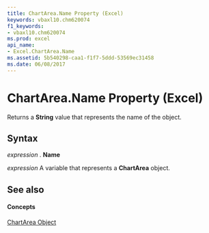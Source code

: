 ```yaml
---
title: ChartArea.Name Property (Excel)
keywords: vbaxl10.chm620074
f1_keywords:
- vbaxl10.chm620074
ms.prod: excel
api_name:
- Excel.ChartArea.Name
ms.assetid: 5b540298-caa1-f1f7-5ddd-53569ec31458
ms.date: 06/08/2017
---
```



# ChartArea.Name Property (Excel)

Returns a  **String** value that represents the name of the object.


## Syntax

 _expression_ . **Name**

 _expression_ A variable that represents a **ChartArea** object.


## See also


#### Concepts


[ChartArea Object](Excel.ChartArea(objec).md)

